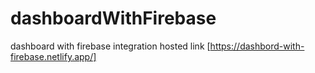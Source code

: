 # dashboardWithFirebase
dashboard with firebase integration
hosted link [https://dashbord-with-firebase.netlify.app/]
